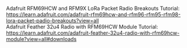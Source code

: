 Adafruit RFM69HCW and RFM9X LoRa Packet Radio Breakouts Tutorial: https://learn.adafruit.com/adafruit-rfm69hcw-and-rfm96-rfm95-rfm98-lora-packet-padio-breakouts?view=all <br />
Adafruit Feather 32u4 Radio with RFM69HCW Module Tutorial: https://learn.adafruit.com/adafruit-feather-32u4-radio-with-rfm69hcw-module?view=all#downloads <br />
